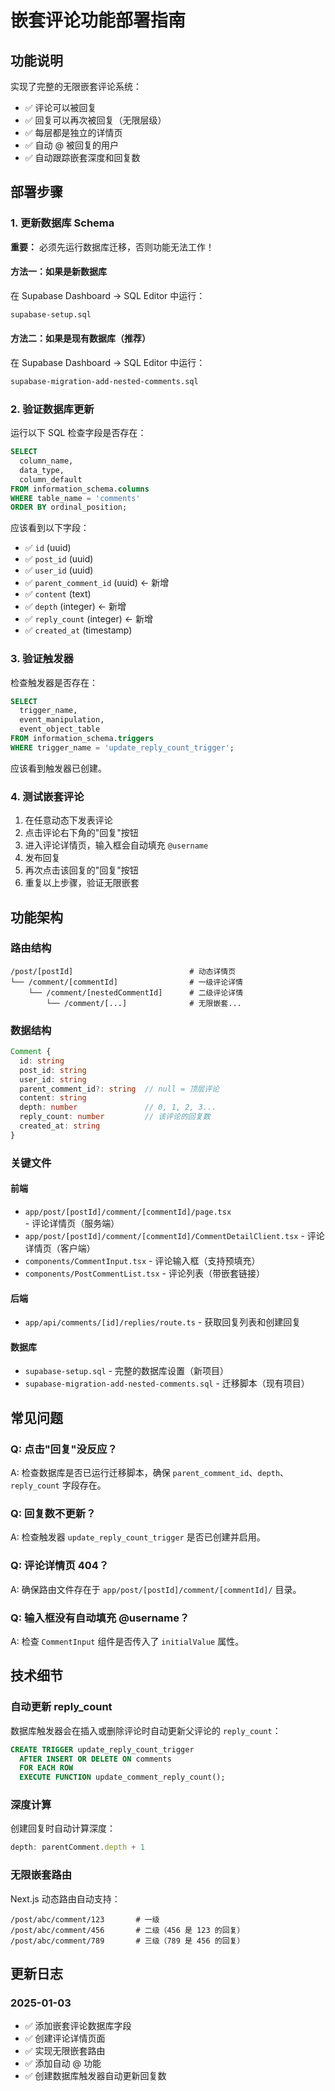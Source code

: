 # 嵌套评论功能部署指南

## 功能说明

实现了完整的无限嵌套评论系统：
- ✅ 评论可以被回复
- ✅ 回复可以再次被回复（无限层级）
- ✅ 每层都是独立的详情页
- ✅ 自动 @ 被回复的用户
- ✅ 自动跟踪嵌套深度和回复数

## 部署步骤

### 1. 更新数据库 Schema

**重要：** 必须先运行数据库迁移，否则功能无法工作！

#### 方法一：如果是新数据库
在 Supabase Dashboard → SQL Editor 中运行：
```bash
supabase-setup.sql
```

#### 方法二：如果是现有数据库（推荐）
在 Supabase Dashboard → SQL Editor 中运行：
```bash
supabase-migration-add-nested-comments.sql
```

### 2. 验证数据库更新

运行以下 SQL 检查字段是否存在：

```sql
SELECT
  column_name,
  data_type,
  column_default
FROM information_schema.columns
WHERE table_name = 'comments'
ORDER BY ordinal_position;
```

应该看到以下字段：
- ✅ `id` (uuid)
- ✅ `post_id` (uuid)
- ✅ `user_id` (uuid)
- ✅ `parent_comment_id` (uuid) ← 新增
- ✅ `content` (text)
- ✅ `depth` (integer) ← 新增
- ✅ `reply_count` (integer) ← 新增
- ✅ `created_at` (timestamp)

### 3. 验证触发器

检查触发器是否存在：

```sql
SELECT
  trigger_name,
  event_manipulation,
  event_object_table
FROM information_schema.triggers
WHERE trigger_name = 'update_reply_count_trigger';
```

应该看到触发器已创建。

### 4. 测试嵌套评论

1. 在任意动态下发表评论
2. 点击评论右下角的"回复"按钮
3. 进入评论详情页，输入框会自动填充 `@username `
4. 发布回复
5. 再次点击该回复的"回复"按钮
6. 重复以上步骤，验证无限嵌套

## 功能架构

### 路由结构
```
/post/[postId]                          # 动态详情页
└── /comment/[commentId]                # 一级评论详情
    └── /comment/[nestedCommentId]      # 二级评论详情
        └── /comment/[...]              # 无限嵌套...
```

### 数据结构
```typescript
Comment {
  id: string
  post_id: string
  user_id: string
  parent_comment_id?: string  // null = 顶层评论
  content: string
  depth: number               // 0, 1, 2, 3...
  reply_count: number         // 该评论的回复数
  created_at: string
}
```

### 关键文件

#### 前端
- `app/post/[postId]/comment/[commentId]/page.tsx` - 评论详情页（服务端）
- `app/post/[postId]/comment/[commentId]/CommentDetailClient.tsx` - 评论详情页（客户端）
- `components/CommentInput.tsx` - 评论输入框（支持预填充）
- `components/PostCommentList.tsx` - 评论列表（带嵌套链接）

#### 后端
- `app/api/comments/[id]/replies/route.ts` - 获取回复列表和创建回复

#### 数据库
- `supabase-setup.sql` - 完整的数据库设置（新项目）
- `supabase-migration-add-nested-comments.sql` - 迁移脚本（现有项目）

## 常见问题

### Q: 点击"回复"没反应？
A: 检查数据库是否已运行迁移脚本，确保 `parent_comment_id`、`depth`、`reply_count` 字段存在。

### Q: 回复数不更新？
A: 检查触发器 `update_reply_count_trigger` 是否已创建并启用。

### Q: 评论详情页 404？
A: 确保路由文件存在于 `app/post/[postId]/comment/[commentId]/` 目录。

### Q: 输入框没有自动填充 @username？
A: 检查 `CommentInput` 组件是否传入了 `initialValue` 属性。

## 技术细节

### 自动更新 reply_count
数据库触发器会在插入或删除评论时自动更新父评论的 `reply_count`：

```sql
CREATE TRIGGER update_reply_count_trigger
  AFTER INSERT OR DELETE ON comments
  FOR EACH ROW
  EXECUTE FUNCTION update_comment_reply_count();
```

### 深度计算
创建回复时自动计算深度：

```typescript
depth: parentComment.depth + 1
```

### 无限嵌套路由
Next.js 动态路由自动支持：

```
/post/abc/comment/123       # 一级
/post/abc/comment/456       # 二级（456 是 123 的回复）
/post/abc/comment/789       # 三级（789 是 456 的回复）
```

## 更新日志

### 2025-01-03
- ✅ 添加嵌套评论数据库字段
- ✅ 创建评论详情页面
- ✅ 实现无限嵌套路由
- ✅ 添加自动 @ 功能
- ✅ 创建数据库触发器自动更新回复数
